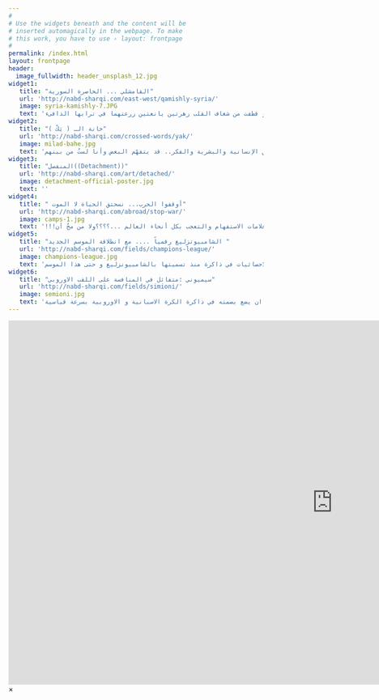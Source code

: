 ```yaml
---
#
# Use the widgets beneath and the content will be
# inserted automagically in the webpage. To make
# this work, you have to use › layout: frontpage
#
permalink: /index.html
layout: frontpage
header:
  image_fullwidth: header_unsplash_12.jpg
widget1:
   title: "القامشلي ... الخاصرة السورية"
   url: 'http://nabd-sharqi.com/east-west/qamishly-syria/'
   image: syria-kamishly-7.JPG
   text: 'ما الذي يمكن أن يدهشك في مدينة ولدت فيها و ترعرعت فيها و خربشت ابجديات الطفولة فيها و سقط قلبك عشقاً للمرة الأولى فيها و داهمك الحنين لها كلما لوحت بالوداع لها و قطفت من شغاف القلب زهرتين يانعتين زرعتهما في ترابها الدافىء'
widget2:
   title: "( خانة الـ ( يَكْ"
   url: 'http://nabd-sharqi.com/crossed-words/yak/'
   image: milad-bahe.jpg
   text: 'عندما يكون الدجل والتخريف واستباحة دم الآخر تشريعاً من ضمن منظومة أي مُعتقد وتحت أي بند كان مهما كانت ضرورة تطبيق ذلك التشريع بنظر معتنقيه، فهذه جريمة بحق الإنسانية والبشرية والفكر.. قد يتفهّم البعض وأنا لستُ من بينهم'
widget3:
   title: "المنفصل((Detachment))"
   url: 'http://nabd-sharqi.com/art/detached/'
   image: detachment-official-poster.jpg
   text: ''
widget4:
   title: " أوقفوا الحرب... نسحتق الحياة لا الموت"
   url: 'http://nabd-sharqi.com/abroad/stop-war/'
   image: camps-1.jpg
   text: '!!!سوريا ستضلين تزرعين علامات الاستفهام والتعجب بكل أنحاء العالم ...؟؟؟؟ولا من مجُ أن '
widget5:
   title: "الشامبيونزليغ رقمياً .... مع انطلاقة الموسم الجديد "
   url: 'http://nabd-sharqi.com/fields/champions-league/'
   image: champions-league.jpg
   text: 'مع انطلاقة الموسم الجديد للشامبيونزليغ البطولة الاوروبية الاهم والاثمن ،نلقي بعضا من الضوء على الارقام و الاحصائيات في ذاكرة منذ تسميتها بالشامبيونزليغ و حتى هذا الموسم'
widget6:
   title: "سيميوني :متفائل في المنافسة على اللقب الاوروبي"
   url: 'http://nabd-sharqi.com/fields/simioni/'
   image: semioni.jpg
   text: 'يبقى مدرب اتلتيكو مدريد دييغو سيميوني متميزاً في عمله كمدرب استطاع ان يضع بصمته في ذاكرة الكرة الاسبانية و الاوروبية بسرعة قياسية'
---
```


<div id="videoModal" class="reveal-modal large" data-reveal="">
  <div class="flex-video widescreen vimeo" style="display: block;">
    <iframe width="1280" height="720" src="https://www.youtube.com/embed/3b5zCFSmVvU" frameborder="0" allowfullscreen></iframe>
  </div>
  <a class="close-reveal-modal">&#215;</a>
</div>
